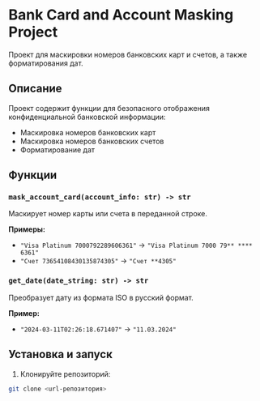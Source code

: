 # Bank Card and Account Masking Project

Проект для маскировки номеров банковских карт и счетов, а также форматирования дат.

## Описание

Проект содержит функции для безопасного отображения конфиденциальной банковской информации:

- Маскировка номеров банковских карт
- Маскировка номеров банковских счетов  
- Форматирование дат

## Функции

### `mask_account_card(account_info: str) -> str`
Маскирует номер карты или счета в переданной строке.

**Примеры:**
- `"Visa Platinum 7000792289606361"` → `"Visa Platinum 7000 79** **** 6361"`
- `"Счет 73654108430135874305"` → `"Счет **4305"`

### `get_date(date_string: str) -> str`
Преобразует дату из формата ISO в русский формат.

**Пример:**
- `"2024-03-11T02:26:18.671407"` → `"11.03.2024"`

## Установка и запуск

1. Клонируйте репозиторий:
```bash
git clone <url-репозитория>